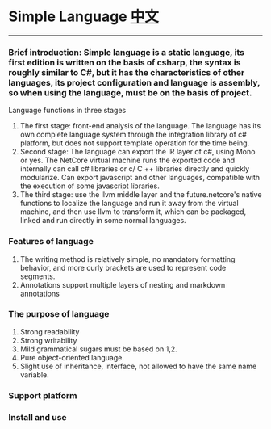 # Simple Language [中文](https://github.com/kamaba/simple_language/README_CN.md)

------------------------------------------------------------------------

### Brief introduction: Simple language is a static language, its first edition is written on the basis of csharp, the syntax is roughly similar to C#, but it has the characteristics of other languages, its project configuration and language is assembly, so when using the language, must be on the basis of project. 
Language functions in three stages
1. The first stage: front-end analysis of the language. The language has its own complete language system through the integration library of c# platform, but does not support template operation for the time being.
2. Second stage: The language can export the IR layer of c#, using Mono or yes. The NetCore virtual machine runs the exported code and internally can call c# libraries or c/ C ++ libraries directly and quickly modularize. Can export javascript and other languages, compatible with the execution of some javascript libraries.
3. The third stage: use the llvm middle layer and the future.netcore's native functions to localize the language and run it away from the virtual machine, and then use llvm to transform it, which can be packaged, linked and run directly in some normal languages.


### Features of language
1. The writing method is relatively simple, no mandatory formatting behavior, and more curly brackets are used to represent code segments.
2. Annotations support multiple layers of nesting and markdown annotations



### The purpose of language
1. Strong readability
2. Strong writability
3. Mild grammatical sugars must be based on 1,2.
4. Pure object-oriented language.
5. Slight use of inheritance, interface, not allowed to have the same name variable.

### Support platform

### Install and use